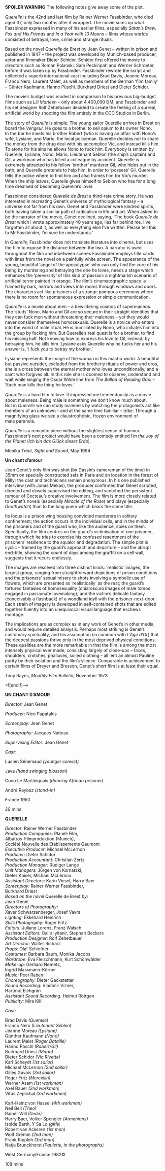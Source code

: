 

**SPOILER WARNING** The following notes give away some of the plot.

_Querelle_ is the 42nd and last ﬁlm by Rainer Werner Fassbinder, who died aged 37, only two months after it wrapped. The movie sums up what Fassbinder expressed in many of his earlier ﬁlms, especially _Satan’s Brew, Fox and His Friends_ and _In a Year with 13 Moons_ – ﬁlms whose worlds consisted of betrayal, love, crime and strange rituals.

Based on the novel _Querelle de Brest_ by Jean Genet – written in prison and published in 1947 – the project was developed by Munich-based producer, actor and ﬁlmmaker Dieter Schidor. Schidor ﬁrst offered the movie to directors such as Roman Polanski, Sam Peckinpah and Werner Schroeter, before it was taken up by Fassbinder. Fassbinder rewrote the script and collected a superb international cast including Brad Davis, Jeanne Moreau, Franco Nero, Laurent Malet, as well as members of the German ‘ﬁlm family’ – Günter Kaufmann, Hanno Püschl. Burkhard Driest and Dieter Schidor.

The movie’s budget was modest in comparison to his previous big-budget ﬁlms such as _Lili Marleen_ – only about 4,400,000 DM, and Fassbinder and his set designer Rolf Zehetbauer decided to create the feeling of a surreal, artiﬁcial world by shooting the ﬁlm entirely in the CCC Studios in Berlin.

The story of _Querelle_ is simple. The young sailor Querelle arrives in Brest on board the _Vengeur._ He goes to a brothel to sell opium to its owner Nono.  
In the bar he meets his brother Robert (who is having an affair with Nono’s wife, Lysiane, and Mario, the local policeman. Querelle decides not to share the money from the drug deal with his accomplice Vic, and instead kills him.  
To atone for his sins he allows Nono to fuck him. Everybody is smitten by Querelle; Lysiane, Nono, Mario, Lieutenant Seblon (the ship’s captain) and Gil, a workman who has killed a colleague by accident. Querelle is extremely attracted to his fellow ‘brother’ murderer Gil, who hides out in the bath, and Querelle pretends to help him. In order to ‘possess’ Gil, Querelle tells the police where to ﬁnd him and also frames him for Vic’s murder. When the ship leaves, Querelle gives himself to Seblon who has for a long time dreamed of becoming Querelle’s lover.

Fassbinder considered _Querelle de Brest_ a third-rate crime story. He was interested in recreating Genet’s universe of mythological fantasy – a universe not far from his own. Genet and Fassbinder were kindred spirits, both having taken a similar path of radicalism in life and art. When asked to be the narrator of the movie, Genet declined, saying, ‘The book _Querelle de Brest_ which I wrote approximately 40 years ago, lies far behind me. I’ve forgotten all about it, as well as everything else I’ve written. Please tell this to Mr Fassbinder, I’m sure he understands.’

In _Querelle_,  Fassbinder does not translate literature into cinema, but uses the ﬁlm to expose the distance between the two. A narrator is used throughout the ﬁlm and inbetween scenes Fassbinder employs title cards with lines from the novel on a painfully white screen. The appearance of the young, beautiful ‘angel of the apocalypse’ who can only ﬁnd the core of his being by murdering and betraying the one he loves, needs a stage which enhances the ‘perversity’ of this kind of passion: a nightmarish scenario of artiﬁcial terror painted in orange. The ﬁlm’s cinematographic space is framed by bars, mirrors and views into rooms through windows and doors. The characters act like prisoners of a strange pompous ceremony where there is no room for spontaneous expression or simple communication.

_Querelle_ is a movie about men – a bewildering cosmos of supermachos.  
The ‘studs’ Nono, Mario and Gil are so secure in their straight identities that they can fuck men without threatening their maleness – yet they would never consider themselves homosexuals. Querelle is a novice who enters into the world of male ritual. He is humiliated by Nono, who initiates him into the group by fucking him. But Querelle’s real quest is for a brother, to ﬁnd his missing half. Not knowing how to express his love to Gil, instead, by betraying him, he kills him. Lysiane asks Querelle why he fucks her and his answer is, ‘I fuck you to betray my brother.’

Lysiane represents the image of the woman in this macho world. A beautiful but passive outsider, excluded from the brotherly rituals of power and eros, she is a cross between the eternal mother who loves unconditionally, and a saint who forgives all. In this role she is doomed to observe, understand and wait while singing the Oscar Wilde line from _The Ballad of Reading Gaol_ – ‘Each man kills the thing he loves.’

_Querelle_ is a hard ﬁlm to love. It impressed me tremendously as a movie  
about maleness. Being male is something we don’t know much about.  
But in _Querelle_ we can study maleness by watching the protagonists act like members of an unknown – and at the same time familiar – tribe. Through a magnifying glass we see a claustrophobic, frozen environment of  
male paranoia.

_Querelle_ is a romantic piece without the slightest sense of humour. Fassbinder’s next project would have been a comedy entitled _I’m the Joy of the Planet_ (_Ich bin das Glück dieser Erde_).

Monika Treut, _Sight and Sound,_ May 1994

**Un chant d’amour**

Jean Genet’s only film was shot (by Dassin’s cameraman of the time) in 35mm on specially constructed sets in Paris and on location in the forest of Milly; the cast and technicians remain anonymous. In his one published interview (with Jonas Mekas), the producer confirmed that Genet scripted, directed and closely supervised the editing, and scotched the persistent rumour of Cocteau’s creative involvement. The film is more closely related to Genet’s novels (especially _Miracle of the Rose_) and plays (especially _Deathwatch_) than to the long poem which bears the same title.

Its locus is a prison wing housing convicted murderers in solitary confinement; the action occurs in the individual cells, and in the minds of the prisoners and of the guard who, like the audience, spies on them. Specifically, the film centres on the guard’s victimisation of one prisoner, through which he tries to exorcise his confused resentment of the prisoners’ resilience to the squalor and degradation. The simple plot is cyclic – framed by the guard’s approach and departure – and the abrupt end-title, showing the count of days among the graffiti on a cell wall, suggests that it recurs endlessly.

The images are resolved into three distinct kinds: ‘realistic’ images, the largest group, ranging from straightforward depictions of prison conditions and the prisoners’ sexual misery to shots involving a symbolic use of flowers, which are presented as ‘realistically’ as the rest; the guard’s tortured fantasies of homosexuality (chiaroscuro images of male torsos engaged in passionate lovemaking); and the victim’s delicate fantasy (conceivably a flashback) of a woodland idyll with the prisoner-next-door. Each strain of imagery is developed in self-contained shots that are edited together fluently into an unequivocal visual language that eschews montage.

The implications are as complex as in any work of Genet’s in other media, and would require detailed analysis. Perhaps most striking is Genet’s customary spirituality, and his assumption (in common with _L’Age d’Or_) that the deepest passions thrive only in the most deprived physical conditions. These qualities are the more remarkable in that the film is among the most intensely physical ever made, consisting largely of close-ups – faces, shoulders, crotches, phalluses, soiled clothing – all lent an almost Pauline purity by their isolation and the film’s silence. Comparable in achievement to certain films of Dreyer and Bresson, Genet’s short film is at least their equal.

Tony Rayns, _Monthly Film Bulletin_, November 1973

<![endif]-->

**UN CHANT D’AMOUR**

_Director:_ Jean Genet

_Producer:_ Nico Papatakis

_Screenplay:_ Jean Genet

_Photography:_ Jacques Natteau

_Supervising Editor:_ Jean Genet

_Cast:_

Lucien Sénemaud _(younger convict)_

Java _(hand swinging blossom)_

Coco Le Martiniquais _(dancing African prisoner)_

André Raybaz _(stand-in)_

France 1950

26 mins

**QUERELLE**

_Director:_ Rainer Werner Fassbinder  
_Production Companies:_ Planet-Film,  
Albatros-Filmproduktion (Munich),  
Société Nouvelle des Etablissements Gaumont  
_Executive Producer:_ Michael McLernon  
_Producer:_ Dieter Schidor  
_Production Accountant:_ Christian Zertz  
_Production Manager:_ Rüdiger Lange  
_Unit Managers:_ Jürgen von Kornatzki,  
Dieter Kaiser, Michael McLernon  
_Assistant Directors:_ Karin Viesel, Harry Baer  
_Screenplay:_ Rainer Werner Fassbinder,  
Burkhard Driest  
_Based on the novel_ Querelle de Brest _by:_  
Jean Genet  
_Directors of Photography:_  
Xaver Schwarzenberger, Josef Vavra  
_Lighting:_ Ekkehard Heinrich  
_Stills Photography:_ Roger Fritz  
_Editors:_ Juliane Lorenz, Franz Walsch  
_Assistant Editors:_ Galip Iyitanir, Stephan Beckers  
_Production Designer:_ Rolf Zehetbauer  
_Art Director:_ Walter Richarz  
_Props:_ Olaf Schiefner  
_Costumes:_ Barbara Baum, Monika Jacobs  
_Wardrobe:_ Eva Fleischmann, Kurt Schönwälder  
_Make-up:_ Gerhard Nemetz,  
Ingrid Massmann-Körner  
_Music:_ Peer Raben  
_Choreography:_ Dieter Gackstetter  
_Sound Recording:_ Vladimir Vizner,  
Hartmut Eichgrün  
_Assistant Sound Recording:_ Helmut Röttgen  
_Publicity:_ Mira Kill

_Cast:_

Brad Davis _(Querelle)_  
Franco Nero _(Lieutenant Seblon)_  
Jeanne Moreau _(Lysiane)_  
Günther Kaufmann _(Nono)_  
Laurent Malet _(Roger Bataille)_  
Hanno Pöschl _(Robert/Gil)_  
Burkhard Driest _(Mario)_  
Dieter Schidor _(Vic Rivette)_  
Karl Scheydt _(1st sailor)_  
Michael McLernon _(2nd sailor)_  
Gilles Gavois _(3rd sailor)_  
Roger Fritz _(Marcellin)_  
Werner Asam _(1st workman)_  
Axel Bauer _(2nd workman)_  
Vitus Zeplichal _(3rd workman)_

Karl-Heinz von Hassel _(4th workman)_  
Neil Bell _(Theo)_  
Rainer Will _(Dede)_  
Harry Baer, Volker Spengler _(Armenians)_  
Isolde Barth, Y Sa Lo _(girls)_  
Robert van Ackeren _(1st man)_  
Wolf Gremm _(2nd man)_  
Frank Ripploh _(3rd man)_  
Natja Brunckhorst _(Paulette, in the photographs)_

West Germany/France 1982©

108 mins
<!--stackedit_data:
eyJoaXN0b3J5IjpbMTY4NjIyNjc2OF19
-->